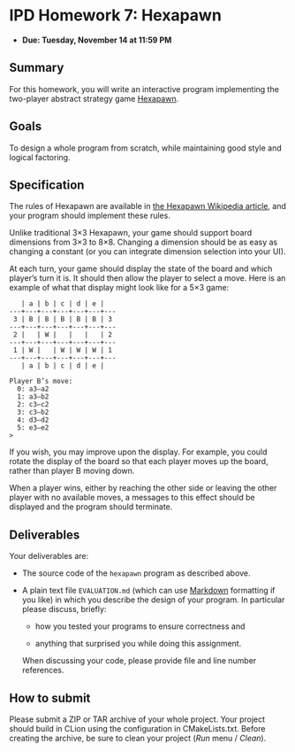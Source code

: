 # IPD Homework 7: Hexapawn

  - **Due: Tuesday, November 14 at 11:59 PM**

## Summary

For this homework, you will write an interactive program implementing
the two-player abstract strategy game
[Hexapawn](https://en.wikipedia.org/wiki/Hexapawn).

## Goals

To design a whole program from scratch, while maintaining good style and
logical factoring.

## Specification

The rules of Hexapawn are available in [the Hexapawn Wikipedia
article](https://en.wikipedia.org/wiki/Hexapawn), and your program
should implement these rules.

Unlike traditional 3×3 Hexapawn, your game should support board
dimensions from 3×3 to 8×8. Changing a dimension should be as easy as
changing a constant (or you can integrate dimension selection into your
UI).

At each turn, your game should display the state of the board and which
player’s turn it is. It should then allow the player to select a move.
Here is an example of what that display might look like for a 5×3 game:

````
   | a | b | c | d | e |
---+---+---+---+---+---+---
 3 | B | B | B | B | B | 3
---+---+---+---+---+---+---
 2 |   | W |   |   |   | 2
---+---+---+---+---+---+---
 1 | W |   | W | W | W | 1
---+---+---+---+---+---+---
   | a | b | c | d | e |

Player B’s move:
  0: a3–a2
  1: a3–b2
  2: c3–c2
  3: c3–b2
  4: d3–d2
  5: e3–e2
>
````

If you wish, you may improve upon the display. For example, you could
rotate the display of the board so that each player moves up the board,
rather than player B moving down.

When a player wins, either by reaching the other side or leaving the
other player with no available moves, a messages to this effect should
be displayed and the program should terminate.

## Deliverables

Your deliverables are:

  - The source code of the `hexapawn` program as described
    above.

  - A plain text file `EVALUATION.md` (which can use
    [Markdown](https://help.github.com/articles/github-flavored-markdown/)
    formatting if you like) in which you describe the design of your
    program. In particular please discuss, briefly:

      - how you tested your programs to ensure correctness and

      - anything that surprised you while doing this assignment.

    When discussing your code, please provide file and line number
    references.

## How to submit

Please submit a ZIP or TAR archive of your whole project. Your project
should build in CLion using the configuration in CMakeLists.txt. Before
creating the archive, be sure to clean your project (*Run* menu /
*Clean*).
